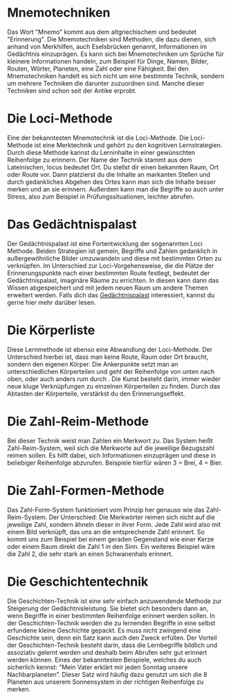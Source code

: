  <!-- ["Erinnerung","Lernmethoden","Lernen"] --> 

# Mnemotechniken
Das Wort "Mnemo" kommt aus dem altgriechischem und bedeutet "Erinnerung". Die Mnemotechniken sind Methoden, die dazu dienen, sich anhand von Merkhilfen, auch Eselsbrücken genannt, Informationen im Gedächtnis einzuprägen. Es kann sich bei Mnemotechniken um Sprüche für kleinere Informationen handeln, zum Beispiel für Dinge, Namen, Bilder, Routen, Wörter, Planeten, eine Zahl oder eine Fähigkeit. Bei den Mnemotechniken handelt es sich nicht um eine bestimmte Technik, sondern um mehrere Techniken die darunter zuzuordnen sind. Manche dieser Techniken sind schon seit der Antike erprobt. 

# Die Loci-Methode
Eine der bekanntesten Mnemotechnik ist die Loci-Methode. Die Loci-Methode ist eine Merktechnik und gehört zu den kognitiven Lernstrategien. Durch diese Methode kannst du Lerninhalte in einer gewünschten Reihenfolge zu erinnern. Der Name der Technik stammt aus dem Lateinischen, locus bedeutet Ort. Du stellst dir einen bekannten Raum, Ort oder Route vor. Dann platzierst du die Inhalte an markanten Stellen und durch gedankliches Abgehen des Ortes kann man sich die Inhalte besser merken und an sie erinnern. Außerdem kann man die Begriffe so auch unter Stress, also zum Beispiel in Prüfungssituationen, leichter abrufen.

# Das Gedächtnispalast
Der Gedächtnispalast ist eine Fortentwicklung der sogenannten Loci Methode. Beiden Strategien ist gemein, Begriffe und Zahlen gedanklich in außergewöhnliche Bilder umzuwandeln und diese mit bestimmten Orten zu verknüpfen. Im Unterschied zur Loci-Vorgehensweise, die die Plätze der Erinnerungspunkte nach einer bestimmten Route festlegt, bedeutet der Gedächtnispalast, imaginäre Räume zu errichten. In diesen kann dann das Wissen abgespeichert und mit jedem neuen Raum um andere Themen erweitert werden. Falls dich das [Gedächtnispalast](App-Wiki-Articles/de/Lernmethoden/Gedächtnispalast) interessiert, kannst du gerne hier mehr darüber lesen.

# Die Körperliste
Diese Lernmethode ist ebenso eine Abwandlung der Loci-Methode. Der Unterschied hierbei ist, dass man keine Route, Raum oder Ort braucht, sondern den eigenen Körper. Die Ankerpunkte setzt man an unterschiedlichen Körperteilen und geht der Reihenfolge von unten nach oben, oder auch anders rum durch . Die Kunst besteht darin, immer wieder neue kluge Verknüpfungen zu einzelnen Körperteilen zu finden. Durch das Abtasten der Körperteile, verstärkst du den Erinnerungseffekt. 

# Die Zahl-Reim-Methode
Bei dieser Technik weist man Zahlen ein Merkwort zu. Das System heißt Zahl-Reim-System, weil sich die Merkworte auf die jeweilige Bezugszahl reimen sollen. Es hilft dabei, sich Informationen einzuprägen und diese in beliebiger Reihenfolge abzurufen. Beispiele hierfür wären 3 = Brei, 4 = Bier. 


# Die Zahl-Formen-Methode
Das Zahl-Form-System funktioniert vom Prinzip her genauso wie das Zahl-Reim-System. Der Unterschied: Die Merkwörter reimen sich nicht auf die jeweilige Zahl, sondern ähneln dieser in ihrer Form. Jede Zahl wird also mit einem Bild verknüpft, das uns an die entsprechende Zahl erinnert. So kommt uns zum Beispiel bei einem geraden Gegenstand wie einer Kerze oder einem Baum direkt die Zahl 1 in den Sinn. Ein weiteres Beispiel wäre die Zahl 2, die sehr stark an einen Schwanenhals erinnert.


# Die Geschichtentechnik
Die Geschichten-Technik ist eine sehr einfach anzuwendende Methode zur Steigerung der Gedächtnisleistung. Sie bietet sich besonders dann an, wenn Begriffe in einer bestimmten Reihenfolge erinnert werden sollen. In der Geschichten-Technik werden die zu lernenden Begriffe in eine selbst erfundene kleine Geschichte gepackt. Es muss nicht zwingend eine Geschichte sein, denn ein Satz kann auch den Zweck erfüllen. Der Vorteil der Geschichten-Technik besteht darin, dass die Lernbegriffe bildlich und assoziativ gelernt werden und deshalb beim Abrufen sehr gut erinnert werden können. Eines der bekanntesten Beispiele, welches du auch sicherlich kennst: “Mein Vater erklärt mir jeden Sonntag unsere Nachbarplaneten”. Dieser Satz wird häufig dazu genutzt um sich die 8 Planeten aus unserem Sonnensystem in der richtigen Reihenfolge zu merken.  